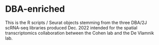 # DBA-enriched

This is the R scripts / Seurat objects stemming from the three DBA/2J scRNA-seq libraries produced Dec. 2022 intended for the spatial transcriptomics collaboration between the Cohen lab and the De Vlamnik lab.
